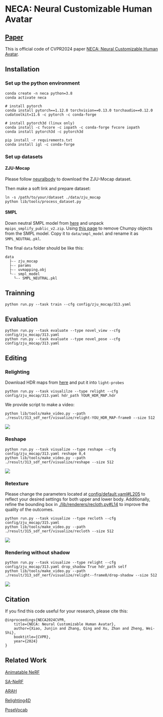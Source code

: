 # NECA: Neural Customizable Human Avatar
## [Paper](https://arxiv.org/abs/2403.10335)
This is official code of CVPR2024 paper [NECA: Neural Customizable Human Avatar](https://arxiv.org/abs/2403.10335).

## Installation

### Set up the python environment

```commandline
conda create -n neca python=3.8
conda activate neca

# install pytorch
conda install pytorch==1.12.0 torchvision==0.13.0 torchaudio==0.12.0 cudatoolkit=11.6 -c pytorch -c conda-forge

# install pytorch3d (linux only)
conda install -c fvcore -c iopath -c conda-forge fvcore iopath
conda install pytorch3d -c pytorch3d

pip install -r requirements.txt
conda install igl -c conda-forge
```

### Set up datasets
#### ZJU-Mocap
Please follow [neuralbody](https://github.com/zju3dv/neuralbody) to download the ZJU-Mocap dataset.

Then make a soft link and prepare dataset:
```commandline
ln -s /path/to/your/dataset ./data/zju_mocap
python lib/tools/process_dataset.py
```

#### SMPL
Down neutral SMPL model from [here](https://smplify.is.tue.mpg.de/) and unpack ```mpips_smplify_public_v2.zip```. 
Using [this page](https://github.com/vchoutas/smplx/tree/main/tools) to remove Chumpy objects from the SMPL model.
Copy it to ```data/smpl_model``` and rename it as ```SMPL_NEUTRAL.pkl```.

The final ```data``` folder should be like this:
```
data
  ├-- zju_mocap
  ├-- params
  ├-- uvmapping.obj
  └-- smpl_model
    └-- SMPL_NEUTRAL.pkl
```

## Trainning
```commandline
python run.py --task train --cfg config/zju_mocap/313.yaml
```

## Evaluation
```commandline
python run.py --task evaluate --type novel_view --cfg config/zju_mocap/313.yaml
python run.py --task evaluate --type novel_pose --cfg config/zju_mocap/313.yaml
```

## Editing
### Relighting
Download HDR maps from [here](https://polyhaven.com/hdris) and put it into ```light-probes```
```commandline
python run.py --task visualilze --type relight --cfg config/zju_mocap/313.yaml hdr_path YOUR_HDR_MAP.hdr
```
We provide script to make a video:
```commandline
python lib/tools/make_video.py --path ./result/313_sdf_nerf/visualize/relight-YOU_HDR_MAP-frame0 --size 512
```
![](./assets/relighting.gif)
### Reshape
```commandline
python run.py --task visualize --type reshape --cfg config/zju_mocap/313.yaml reshape 0,4
python lib/tools/make_video.py --path ./result/313_sdf_nerf/visualize/reshape --size 512
```
![](./assets/reshape.gif)
### Retexture
Please change the parameters located at [config/default.yaml#L205](config/default.yaml#L205) to reflect your desired settings for both upper and lower body.
Additionally, refine the bounding box in [./lib/renderers/recloth.py#L14](./lib/renderers/recloth.py#L14) to improve the quality of the outcomes.
```commandline
python run.py --task visualize --type recloth --cfg config/zju_mocap/315.yaml
python lib/tools/make_video.py --path ./result/315_sdf_nerf/visualize/recloth --size 512
```
![](assets/recloth.gif)

### Rendering without shadow
```commandline
python run.py --task visualize --type relight --cfg config/zju_mocap/313.yaml drop_shadow True hdr_path self
python lib/tools/make_video.py --path ./result/313_sdf_nerf/visualize/relight--frame0/drop-shadow --size 512
```
![](assets/reshadow.gif)
## Citation
If you find this code useful for your research, please cite this:
```
@inproceedings{NECA2024CVPR,
    title={NECA: Neural Customizable Human Avatar},
    author={Xiao, Junjin and Zhang, Qing and Xu, Zhan and Zheng, Wei-Shi},
    booktitle={CVPR},
    year={2024}
}
```

## Related Work
[Animatable NeRF](https://github.com/zju3dv/animatable_nerf)

[SA-NeRF](https://github.com/pfnet-research/surface-aligned-nerf)

[ARAH](https://github.com/taconite/arah-release)

[Relighting4D](https://github.com/FrozenBurning/Relighting4D)

[PoseVocab](https://github.com/lizhe00/posevocab)
